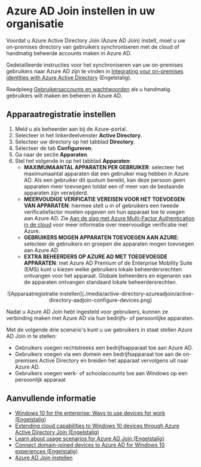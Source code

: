 <properties
    pageTitle="Azure AD Join instellen voor gebruikers | Microsoft Azure"
    description="Hier wordt uitgelegd hoe beheerders Azure AD Join kunnen instellen voor on-premises directory- en apparaatregistratie."
    services="active-directory"
    documentationCenter=""
    authors="femila"
    manager="swadhwa"
    editor=""
    tags="azure-classic-portal"/>

<tags
    ms.service="active-directory"
    ms.workload="identity"
    ms.tgt_pltfrm="na"
    ms.devlang="na"
    ms.topic="get-started-article"
    ms.date="06/23/2016"
    ms.author="femila"/>

# Azure AD Join instellen in uw organisatie

Voordat u Azure Active Directory Join (Azure AD Join) instelt, moet u uw on-premises directory van gebruikers synchroniseren met de cloud of handmatig beheerde accounts maken in Azure AD.

Gedetailleerde instructies voor het synchroniseren van uw on-premises gebruikers naar Azure AD zijn te vinden in [Integrating your on-premises identities with Azure Active Directory](active-directory-aadconnect.md) (Engelstalig).


Raadpleeg [Gebruikersaccounts en wachtwoorden](https://msdn.microsoft.com/library/azure/hh967609.aspx) als u handmatig gebruikers wilt maken en beheren in Azure AD.

## Apparaatregistratie instellen
1. Meld u als beheerder aan bij de Azure-portal.
2. Selecteer in het linkerdeelvenster **Active Directory**.
3. Selecteer uw directory op het tabblad **Directory**.
4. Selecteer de tab **Configureren**.
5. Ga naar de sectie **Apparaten**.
6. Stel het volgende in op het tabblad **Apparaten**:  
   * **MAXIMUMAANTAL APPARATEN PER GEBRUIKER**: selecteer het maximumaantal apparaten dat een gebruiker mag hebben in Azure AD.  Als een gebruiker dit quotum bereikt, kan deze persoon geen apparaten meer toevoegen totdat een of meer van de bestaande apparaten zijn verwijderd.
   * **MEERVOUDIGE VERIFICATIE VEREISEN VOOR HET TOEVOEGEN VAN APPARATEN**: hiermee stelt u in of gebruikers een tweede verificatiefactor moeten opgeven om hun apparaat toe te voegen aan Azure AD. Zie [Aan de slag met Azure Multi-Factor Authentication in de cloud](..\multi-factor-authentication\multi-factor-authentication-get-started-cloud.md) voor meer informatie over meervoudige verificatie met Azure.
   * **GEBRUIKERS MOGEN APPARATEN TOEVOEGEN AAN AZURE**: selecteer de gebruikers en groepen die apparaten mogen toevoegen aan Azure AD
   * **EXTRA BEHEERDERS OP AZURE AD MET TOEGEVOEGDE APPARATEN**: met Azure AD Premium of de Enterprise Mobility Suite (EMS) kunt u kiezen welke gebruikers lokale beheerdersrechten ontvangen voor het apparaat. Globale beheerders en eigenaren van de apparaten ontvangen standaard lokale beheerdersrechten.

<center>![Apparaatregistratie instellen](./media/active-directory-azureadjoin/active-directory-aadjoin-configure-devices.png) </center>

Nadat u Azure AD Join hebt ingesteld voor gebruikers, kunnen ze verbinding maken met Azure AD via hun bedrijfs- of persoonlijke apparaten.

Met de volgende drie scenario's kunt u uw gebruikers in staat stellen Azure AD Join in te stellen:

- Gebruikers voegen rechtstreeks een bedrijfsapparaat toe aan Azure AD.
- Gebruikers voegen via een domein een bedrijfsapparaat toe aan de on-premises Active Directory en breiden het apparaat vervolgens uit naar Azure AD.
- Gebruikers voegen werk- of schoolaccounts toe aan Windows op een persoonlijk apparaat

## Aanvullende informatie
* [Windows 10 for the enterprise: Ways to use devices for work (Engelstalig)](active-directory-azureadjoin-windows10-devices-overview.md)
* [Extending cloud capabilities to Windows 10 devices through Azure Active Directory Join (Engelstalig)](active-directory-azureadjoin-user-upgrade.md)
* [Learn about usage scenarios for Azure AD Join (Engelstalig)](active-directory-azureadjoin-deployment-aadjoindirect.md)
* [Connect domain-joined devices to Azure AD for Windows 10 experiences (Engelstalig)](active-directory-azureadjoin-devices-group-policy.md)
* [Azure AD Join instellen](active-directory-azureadjoin-setup.md)



<!--HONumber=ago16_HO4-->


